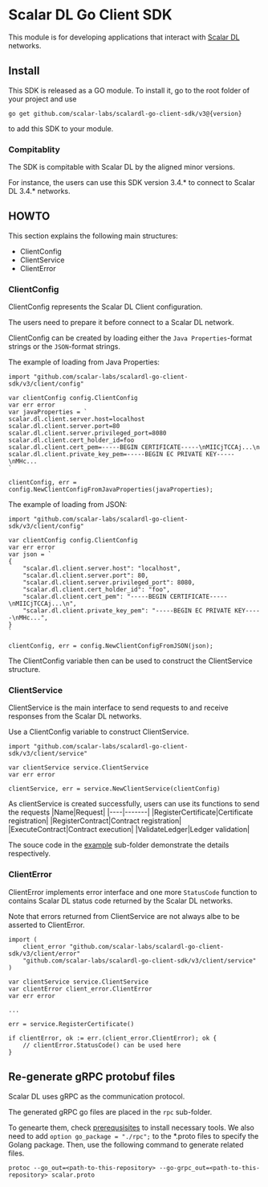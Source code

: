 # Scalar DL Go Client SDK
This module is for developing applications that interact with [Scalar DL](https://github.com/scalar-labs/scalardl) networks.

## Install

This SDK is released as a GO module. To install it, go to the root folder of your project and use

```
go get github.com/scalar-labs/scalardl-go-client-sdk/v3@{version}
```

to add this SDK to your module.

### Compitablity

The SDK is compitable with Scalar DL by the aligned minor versions.

For instance, the users can use this SDK version 3.4.* to connect to Scalar DL 3.4.* networks.

## HOWTO

This section explains the following main structures:

- ClientConfig
- ClientService
- ClientError

### ClientConfig

ClientConfig represents the Scalar DL Client configuration.

The users need to prepare it before connect to a Scalar DL network.

ClientConfig can be created by loading either the `Java Properties`-format strings or the `JSON`-format strings.

The example of loading from Java Properties:
```
import "github.com/scalar-labs/scalardl-go-client-sdk/v3/client/config"

var clientConfig config.ClientConfig
var err error
var javaProperties = `
scalar.dl.client.server.host=localhost
scalar.dl.client.server.port=80
scalar.dl.client.server.privileged_port=8080
scalar.dl.client.cert_holder_id=foo
scalar.dl.client.cert_pem=-----BEGIN CERTIFICATE-----\nMIICjTCCAj...\n
scalar.dl.client.private_key_pem=-----BEGIN EC PRIVATE KEY-----\nMHc...
`

clientConfig, err = config.NewClientConfigFromJavaProperties(javaProperties);
```

The example of loading from JSON:
```
import "github.com/scalar-labs/scalardl-go-client-sdk/v3/client/config"

var clientConfig config.ClientConfig
var err error
var json = `
{
	"scalar.dl.client.server.host": "localhost",
	"scalar.dl.client.server.port": 80,
	"scalar.dl.client.server.privileged_port": 8080,
	"scalar.dl.client.cert_holder_id": "foo",
	"scalar.dl.client.cert_pem": "-----BEGIN CERTIFICATE-----\nMIICjTCCAj...\n",
	"scalar.dl.client.private_key_pem": "-----BEGIN EC PRIVATE KEY-----\nMHc...",
}
`

clientConfig, err = config.NewClientConfigFromJSON(json);
```

The ClientConfig variable then can be used to construct the ClientService structure.

### ClientService

ClientService is the main interface to send requests to and receive responses from the Scalar DL networks.

Use a ClientConfig variable to construct ClientService.

```
import "github.com/scalar-labs/scalardl-go-client-sdk/v3/client/service"

var clientService service.ClientService
var err error

clientService, err = service.NewClientService(clientConfig)
```

As clientService is created successfully, users can use its functions to send the requests
|Name|Request|
|----|-------|
|RegisterCertificate|Certificate registration|
|RegisterContract|Contract registration|
|ExecuteContract|Contract execution|
|ValidateLedger|Ledger validation|

The souce code in the [example](https://github.com/scalar-labs/scalardl-go-client-sdk/example) sub-folder demonstrate the details respectively.

### ClientError

ClientError implements error interface and one more `StatusCode` function to contains Scalar DL status code returned by the Scalar DL networks.

Note that errors returned from ClientService are not always albe to be asserted to ClientError.

```
import (
	client_error "github.com/scalar-labs/scalardl-go-client-sdk/v3/client/error"
	"github.com/scalar-labs/scalardl-go-client-sdk/v3/client/service"
)

var clientService service.ClientService
var clientError client_error.ClientError
var err error

...

err = service.RegisterCertificate()

if clientError, ok := err.(client_error.ClientError); ok {
	// clientError.StatusCode() can be used here
}
```

## Re-generate gRPC protobuf files

Scalar DL uses gRPC as the communication protocol.

The generated gRPC go files are placed in the `rpc` sub-folder.

To genearte them,
check [prerequsisites](https://grpc.io/docs/languages/go/quickstart/#prerequisites) to install necessary tools.
We also need to add `option go_package = "./rpc";` to the *.proto files to specify the Golang package.
Then, use the following command to generate related files.
```
protoc --go_out=<path-to-this-repository> --go-grpc_out=<path-to-this-repository> scalar.proto
```
